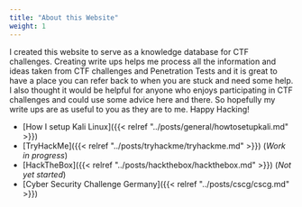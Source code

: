 ```yaml
---
title: "About this Website"
weight: 1
---
```


I created this website to serve as a knowledge database for CTF challenges. Creating write ups helps me process all the information and ideas taken from CTF challenges and Penetration Tests and it is great to have a place you can refer back to when you are stuck and need some help.
I also thought it would be helpful for anyone who enjoys participating in CTF challenges and could use some advice here and there. So hopefully my write ups are as useful to you as they are to me. Happy Hacking!

- [How I setup Kali Linux]({{< relref "../posts/general/howtosetupkali.md" >}})
- [TryHackMe]({{< relref "../posts/tryhackme/tryhackme.md" >}}) (_Work in progress_)
- [HackTheBox]({{< relref "../posts/hackthebox/hackthebox.md" >}}) (_Not yet started_)
- [Cyber Security Challenge Germany]({{< relref "../posts/cscg/cscg.md" >}})
